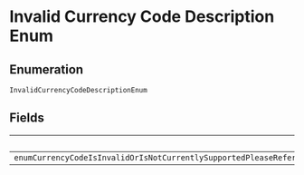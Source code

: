 
# Invalid Currency Code Description Enum

## Enumeration

`InvalidCurrencyCodeDescriptionEnum`

## Fields

| Name |
|  --- |
| `enumCurrencyCodeIsInvalidOrIsNotCurrentlySupportedPleaseReferHttpsdeveloperpaypalcomapirestreferencecurrencycodesForListOfSupportedCurrencyCodes` |

